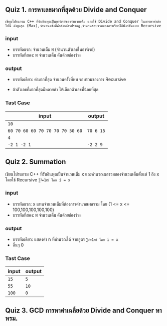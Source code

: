 ## Quiz 1. การหาเลขมากที่สุดด้วย Divide and Conquer
    เขียนโปรแกรม C++ ที่รับอินพุตเป็นอาร์เรย์ของจำนวนเต็ม และใช้ Divide and Conquer ในการหาค่าต่อไปนี้ ค่าสูงสุด (Max),จำนวนครั้งที่ค่าดังกล่าวปรากฏ,จำนวนรอบรวมของการเรียกใช้ฟังก์ชันแบบ Recursive 
### input

- บรรทัดแรก: จำนวนเต็ม `N` (จำนวนตัวเลขในอาร์เรย์)
- บรรทัดที่สอง: `N` จำนวนเต็ม คั่นด้วยช่องว่าง
### output
- บรรทัดเดียว: ค่ามากที่สุด จำนวนครั้งที่พบ รอบรวมของการ Recursive

- ถ้าตัวเลขที่มากที่สุดมีหลายค่า ให้เลือกตัวเลขที่น้อยที่สุด

### Tast Case
|input|output|
|-----|------|
|`10`
`60 70 60 60 70 70 70 70 50 60`|`70 6 15`|
|`4`
|`-2 1 -2 1`|`-2 2 9`|

## Quiz 2. Summation
เขียนโปรแกรม C++ ที่รับอินพุตเป็นจำนวนเต็ม x และคำนวณผลรวมของจำนวนเต็มตั้งแต่ 1 ถึง x โดยใช้ Recursive `∑𝑖=1𝑛𝑖 โดย i = x`

### input

- บรรทัดแรก: x แทนจำนวนเต็มที่ต้องการคำนวณผลรวม โดย (1 <= x <= 100,100,100,100,100)
- บรรทัดที่สอง: `N` จำนวนเต็ม คั่นด้วยช่องว่าง
### output
- บรรทัดเดียว: แสดงค่า n ที่คำนวณได้ จากสูตร `∑𝑖=1𝑛𝑖 โดย i = x`
- อื่นๆ 0

### Tast Case
|input|output|
|-----|------|
|`15`|`5`|
|`55`|`10`|
|`100`|`0`|

## Quiz 3. GCD การหาค่าเฉลี่ยด้วย Divide and Conquer หา หรม.